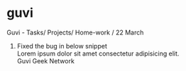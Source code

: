 # guvi
Guvi - Tasks/ Projects/ Home-work / 22 March

1. Fixed the bug in below snippet
    <!DOCTYPE html>
    <html lang="en">
      <head>
          <title>Document</title>
      </head>
      <body>
        <div> Lorem ipsum dolor sit amet consectetur adipisicing elit. </div>
        <div> Guvi Geek Network </div>
      </body>
    </html>
